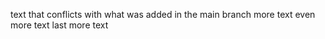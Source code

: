 text that conflicts with what was added in the main branch 
more text
even more text
last more text

